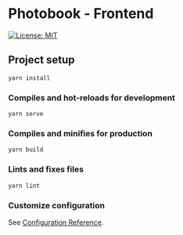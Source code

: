 # Photobook - Frontend
[![License: MIT](https://img.shields.io/badge/License-MIT-yellow.svg)](https://opensource.org/licenses/MIT)

## Project setup
```
yarn install
```

### Compiles and hot-reloads for development
```
yarn serve
```

### Compiles and minifies for production
```
yarn build
```

### Lints and fixes files
```
yarn lint
```

### Customize configuration
See [Configuration Reference](https://cli.vuejs.org/config/).
